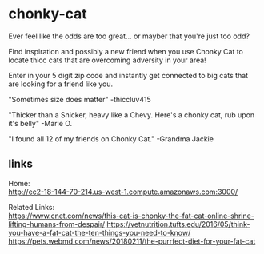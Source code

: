 # chonky-cat

Ever feel like the odds are too great... or mayber that you're just too odd?

Find inspiration and possibly a new friend when you use Chonky Cat to locate thicc cats that are overcoming adversity in your area!

Enter in your 5 digit zip code and instantly get connected to big cats that are looking for a friend like you.

"Sometimes size does matter"
-thiccluv415

"Thicker than a Snicker, heavy like a Chevy. Here's a chonky cat, rub upon it's belly"
-Marie O.

"I found all 12 of my friends on Chonky Cat."
-Grandma Jackie

## links

Home:\
http://ec2-18-144-70-214.us-west-1.compute.amazonaws.com:3000/

Related Links:\
https://www.cnet.com/news/this-cat-is-chonky-the-fat-cat-online-shrine-lifting-humans-from-despair/
https://vetnutrition.tufts.edu/2016/05/think-you-have-a-fat-cat-the-ten-things-you-need-to-know/
https://pets.webmd.com/news/20180211/the-purrfect-diet-for-your-fat-cat
